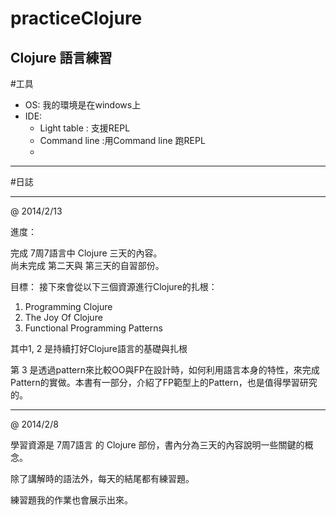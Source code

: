 practiceClojure
======

Clojure 語言練習
------
#工具
* OS: 我的環境是在windows上
* IDE:
    - Light table : 支援REPL
    - Command line :用Command line 跑REPL
    -
----------
#日誌
***
@ 2014/2/13

進度：

完成 7周7語言中 Clojure 三天的內容。  
尚未完成 第二天與 第三天的自習部份。  

目標：
接下來會從以下三個資源進行Clojure的扎根：  
1. Programming Clojure
2. The Joy Of Clojure
3. Functional Programming Patterns  

其中1, 2 是持續打好Clojure語言的基礎與扎根

第 3 是透過pattern來比較OO與FP在設計時，如何利用語言本身的特性，來完成Pattern的實做。本書有一部分，介紹了FP範型上的Pattern，也是值得學習研究的。


***
@ 2014/2/8

學習資源是 7周7語言 的 Clojure 部份，書內分為三天的內容說明一些關鍵的概念。

除了講解時的語法外，每天的結尾都有練習題。

練習題我的作業也會展示出來。
